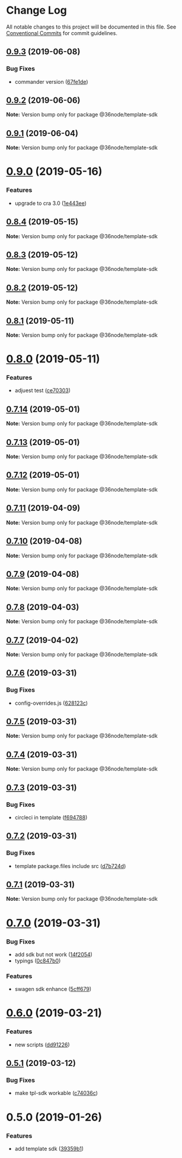 # Change Log

All notable changes to this project will be documented in this file.
See [Conventional Commits](https://conventionalcommits.org) for commit guidelines.

## [0.9.3](https://github.com/36node/sketch/compare/@36node/template-sdk@0.9.2...@36node/template-sdk@0.9.3) (2019-06-08)


### Bug Fixes

* commander version ([67fe1de](https://github.com/36node/sketch/commit/67fe1de))





## [0.9.2](https://github.com/36node/sketch/compare/@36node/template-sdk@0.9.1...@36node/template-sdk@0.9.2) (2019-06-06)

**Note:** Version bump only for package @36node/template-sdk





## [0.9.1](https://github.com/36node/sketch/compare/@36node/template-sdk@0.9.0...@36node/template-sdk@0.9.1) (2019-06-04)

**Note:** Version bump only for package @36node/template-sdk





# [0.9.0](https://github.com/36node/sketch/compare/@36node/template-sdk@0.8.4...@36node/template-sdk@0.9.0) (2019-05-16)


### Features

* upgrade to cra 3.0 ([1e443ee](https://github.com/36node/sketch/commit/1e443ee))





## [0.8.4](https://github.com/36node/sketch/compare/@36node/template-sdk@0.8.3...@36node/template-sdk@0.8.4) (2019-05-15)

**Note:** Version bump only for package @36node/template-sdk





## [0.8.3](https://github.com/36node/sketch/compare/@36node/template-sdk@0.8.2...@36node/template-sdk@0.8.3) (2019-05-12)

**Note:** Version bump only for package @36node/template-sdk





## [0.8.2](https://github.com/36node/sketch/compare/@36node/template-sdk@0.8.1...@36node/template-sdk@0.8.2) (2019-05-12)

**Note:** Version bump only for package @36node/template-sdk





## [0.8.1](https://github.com/36node/sketch/compare/@36node/template-sdk@0.8.0...@36node/template-sdk@0.8.1) (2019-05-11)

**Note:** Version bump only for package @36node/template-sdk





# [0.8.0](https://github.com/36node/sketch/compare/@36node/template-sdk@0.7.14...@36node/template-sdk@0.8.0) (2019-05-11)


### Features

* adjuest test ([ce70303](https://github.com/36node/sketch/commit/ce70303))





## [0.7.14](https://github.com/36node/sketch/compare/@36node/template-sdk@0.7.13...@36node/template-sdk@0.7.14) (2019-05-01)

**Note:** Version bump only for package @36node/template-sdk





## [0.7.13](https://github.com/36node/sketch/compare/@36node/template-sdk@0.7.12...@36node/template-sdk@0.7.13) (2019-05-01)

**Note:** Version bump only for package @36node/template-sdk





## [0.7.12](https://github.com/36node/sketch/compare/@36node/template-sdk@0.7.11...@36node/template-sdk@0.7.12) (2019-05-01)

**Note:** Version bump only for package @36node/template-sdk





## [0.7.11](https://github.com/36node/sketch/compare/@36node/template-sdk@0.7.10...@36node/template-sdk@0.7.11) (2019-04-09)

**Note:** Version bump only for package @36node/template-sdk





## [0.7.10](https://github.com/36node/sketch/compare/@36node/template-sdk@0.7.9...@36node/template-sdk@0.7.10) (2019-04-08)

**Note:** Version bump only for package @36node/template-sdk





## [0.7.9](https://github.com/36node/sketch/compare/@36node/template-sdk@0.7.8...@36node/template-sdk@0.7.9) (2019-04-08)

**Note:** Version bump only for package @36node/template-sdk





## [0.7.8](https://github.com/36node/sketch/compare/@36node/template-sdk@0.7.7...@36node/template-sdk@0.7.8) (2019-04-03)

**Note:** Version bump only for package @36node/template-sdk





## [0.7.7](https://github.com/36node/sketch/compare/@36node/template-sdk@0.7.6...@36node/template-sdk@0.7.7) (2019-04-02)

**Note:** Version bump only for package @36node/template-sdk





## [0.7.6](https://github.com/36node/sketch/compare/@36node/template-sdk@0.7.5...@36node/template-sdk@0.7.6) (2019-03-31)


### Bug Fixes

* config-overrides.js ([628123c](https://github.com/36node/sketch/commit/628123c))





## [0.7.5](https://github.com/36node/sketch/compare/@36node/template-sdk@0.7.4...@36node/template-sdk@0.7.5) (2019-03-31)

**Note:** Version bump only for package @36node/template-sdk





## [0.7.4](https://github.com/36node/sketch/compare/@36node/template-sdk@0.7.3...@36node/template-sdk@0.7.4) (2019-03-31)

**Note:** Version bump only for package @36node/template-sdk





## [0.7.3](https://github.com/36node/sketch/compare/@36node/template-sdk@0.7.2...@36node/template-sdk@0.7.3) (2019-03-31)


### Bug Fixes

* circleci in template ([f694788](https://github.com/36node/sketch/commit/f694788))





## [0.7.2](https://github.com/36node/sketch/compare/@36node/template-sdk@0.7.1...@36node/template-sdk@0.7.2) (2019-03-31)


### Bug Fixes

* template package.files include src ([d7b724d](https://github.com/36node/sketch/commit/d7b724d))





## [0.7.1](https://github.com/36node/sketch/compare/@36node/template-sdk@0.7.0...@36node/template-sdk@0.7.1) (2019-03-31)

**Note:** Version bump only for package @36node/template-sdk





# [0.7.0](https://github.com/36node/sketch/compare/@36node/template-sdk@0.6.0...@36node/template-sdk@0.7.0) (2019-03-31)


### Bug Fixes

* add sdk but not work ([14f2054](https://github.com/36node/sketch/commit/14f2054))
* typings ([0c847b0](https://github.com/36node/sketch/commit/0c847b0))


### Features

* swagen sdk enhance ([5cff679](https://github.com/36node/sketch/commit/5cff679))





# [0.6.0](https://github.com/36node/sketch/compare/@36node/template-sdk@0.5.1...@36node/template-sdk@0.6.0) (2019-03-21)


### Features

* new scripts ([dd91226](https://github.com/36node/sketch/commit/dd91226))





## [0.5.1](https://github.com/36node/sketch/compare/@36node/template-sdk@0.5.0...@36node/template-sdk@0.5.1) (2019-03-12)


### Bug Fixes

* make tpl-sdk workable ([c74036c](https://github.com/36node/sketch/commit/c74036c))





# 0.5.0 (2019-01-26)


### Features

* add template sdk ([39359b1](https://github.com/36node/sketch/commit/39359b1))
